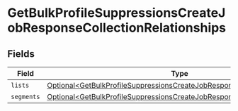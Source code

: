 # GetBulkProfileSuppressionsCreateJobResponseCollectionRelationships


## Fields

| Field                                                                                                                                                                | Type                                                                                                                                                                 | Required                                                                                                                                                             | Description                                                                                                                                                          |
| -------------------------------------------------------------------------------------------------------------------------------------------------------------------- | -------------------------------------------------------------------------------------------------------------------------------------------------------------------- | -------------------------------------------------------------------------------------------------------------------------------------------------------------------- | -------------------------------------------------------------------------------------------------------------------------------------------------------------------- |
| `lists`                                                                                                                                                              | [Optional\<GetBulkProfileSuppressionsCreateJobResponseCollectionLists>](../../models/components/GetBulkProfileSuppressionsCreateJobResponseCollectionLists.md)       | :heavy_minus_sign:                                                                                                                                                   | N/A                                                                                                                                                                  |
| `segments`                                                                                                                                                           | [Optional\<GetBulkProfileSuppressionsCreateJobResponseCollectionSegments>](../../models/components/GetBulkProfileSuppressionsCreateJobResponseCollectionSegments.md) | :heavy_minus_sign:                                                                                                                                                   | N/A                                                                                                                                                                  |